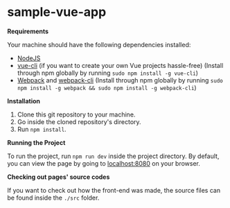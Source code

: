 # sample-vue-app

**Requirements**

Your machine should have the following dependencies installed:
- [NodeJS](https://nodejs.org/) 
- [vue-cli](https://www.npmjs.com/package/vue-cli) (if you want to create your own Vue projects hassle-free) (Install through npm globally by running `sudo npm install -g vue-cli`)
- [Webpack](https://www.npmjs.com/package/webpack) and [webpack-cli](https://www.npmjs.com/package/webpack-cli) (Install through npm globally by running `sudo npm install -g webpack && sudo npm install -g webpack-cli`)


**Installation**

1. Clone this git repository to your machine.
2. Go inside the cloned repository's directory.
3. Run `npm install`.


**Running the Project**

To run the project, run `npm run dev` inside the project directory. By default, you can view the page by going to [localhost:8080](http://localhost:8080) on your browser.


**Checking out pages' source codes**

If you want to check out how the front-end was made, the source files can be found inside the `./src` folder.
